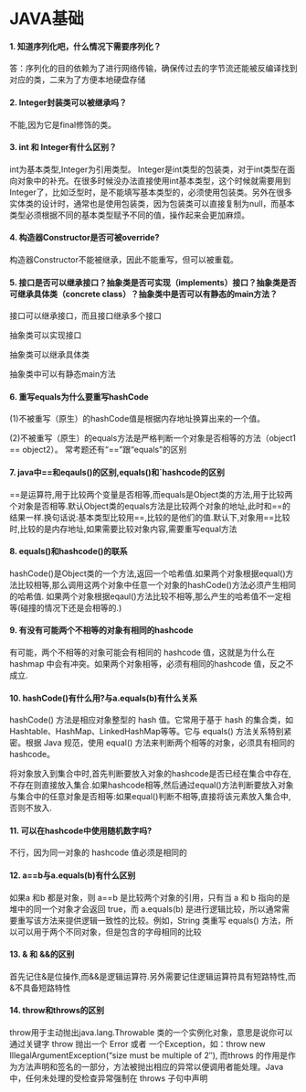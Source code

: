 # JAVA基础

#### 1. 知道序列化吧，什么情况下需要序列化？

答：序列化的目的依赖为了进行网络传输，确保传过去的字节流还能被反编译找到对应的类，二来为了方便本地硬盘存储

#### 2. Integer封装类可以被继承吗？

不能,因为它是final修饰的类。

#### 3. int 和 Integer有什么区别？

int为基本类型,Integer为引用类型。 
Integer是int类型的包装类，对于int类型在面向对象中的补充。在很多时候没办法直接使用int基本类型，这个时候就需要用到Integer了，比如泛型时，是不能填写基本类型的，必须使用包装类。另外在很多实体类的设计时，通常也是使用包装类，因为包装类可以直接复制为null，而基本类型必须根据不同的基本类型赋予不同的值，操作起来会更加麻烦。

#### 4. 构造器Constructor是否可被override?

构造器Constructor不能被继承，因此不能重写，但可以被重载。

#### 5. 接口是否可以继承接口？抽象类是否可实现（implements）接口？抽象类是否可继承具体类（concrete class）？抽象类中是否可以有静态的main方法？

接口可以继承接口，而且接口继承多个接口

抽象类可以实现接口

抽象类可以继承具体类

抽象类中可以有静态main方法

#### 6. 重写equals为什么要重写hashCode

(1)不被重写（原生）的hashCode值是根据内存地址换算出来的一个值。

(2)不被重写（原生）的equals方法是严格判断一个对象是否相等的方法（object1 == object2）。
常考题还有“==”跟“equals”的区别

#### 7. java中==和eqauls()的区别,equals()和`hashcode的区别

==是运算符,用于比较两个变量是否相等,而equals是Object类的方法,用于比较两个对象是否相等.默认Object类的equals方法是比较两个对象的地址,此时和==的结果一样.换句话说:基本类型比较用==,比较的是他们的值.默认下,对象用==比较时,比较的是内存地址,如果需要比较对象内容,需要重写equal方法

#### 8. equals()和hashcode()的联系

hashCode()是Object类的一个方法,返回一个哈希值.如果两个对象根据equal()方法比较相等,那么调用这两个对象中任意一个对象的hashCode()方法必须产生相同的哈希值. 
如果两个对象根据eqaul()方法比较不相等,那么产生的哈希值不一定相等(碰撞的情况下还是会相等的.)

#### 9. 有没有可能两个不相等的对象有相同的hashcode

有可能，两个不相等的对象可能会有相同的 hashcode 值，这就是为什么在 hashmap 中会有冲突。如果两个对象相等，必须有相同的hashcode 值，反之不成立.

#### 10. hashCode()有什么用?与a.equals(b)有什么关系

hashCode() 方法是相应对象整型的 hash 值。它常用于基于 hash 的集合类，如 Hashtable、HashMap、LinkedHashMap等等。它与 equals() 方法关系特别紧密。根据 Java 规范，使用 equal() 方法来判断两个相等的对象，必须具有相同的 hashcode。

将对象放入到集合中时,首先判断要放入对象的hashcode是否已经在集合中存在,不存在则直接放入集合.如果hashcode相等,然后通过equal()方法判断要放入对象与集合中的任意对象是否相等:如果equal()判断不相等,直接将该元素放入集合中,否则不放入.

#### 11. 可以在hashcode中使用随机数字吗?

不行，因为同一对象的 hashcode 值必须是相同的

#### 12. a==b与a.equals(b)有什么区别

如果a 和b 都是对象，则 a==b 是比较两个对象的引用，只有当 a 和 b 指向的是堆中的同一个对象才会返回 true，而 a.equals(b) 是进行逻辑比较，所以通常需要重写该方法来提供逻辑一致性的比较。例如，String 类重写 equals() 方法，所以可以用于两个不同对象，但是包含的字母相同的比较

#### 13. & 和 &&的区别

首先记住&是位操作,而&&是逻辑运算符.另外需要记住逻辑运算符具有短路特性,而&不具备短路特性

#### 14. throw和throws的区别

throw用于主动抛出java.lang.Throwable 类的一个实例化对象，意思是说你可以通过关键字 throw 抛出一个 Error 或者 一个Exception，如：throw new IllegalArgumentException(“size must be multiple of 2″), 
而throws 的作用是作为方法声明和签名的一部分，方法被抛出相应的异常以便调用者能处理。Java 中，任何未处理的受检查异常强制在 throws 子句中声明

 